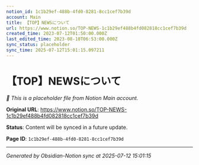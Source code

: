 ```yaml
---
notion_id: 1c1b29ef-488b-4fd0-8281-8cc1cef7b39d
account: Main
title: 【TOP】NEWSについて
url: https://www.notion.so/TOP-NEWS-1c1b29ef488b4fd082818cc1cef7b39d
created_time: 2023-07-12T01:50:00.000Z
last_edited_time: 2023-08-10T06:53:00.000Z
sync_status: placeholder
sync_time: 2025-07-12T15:01:15.097211
---
```


# 【TOP】NEWSについて

*🔄 This is a placeholder file from Notion Main account.*

**Original URL**: https://www.notion.so/TOP-NEWS-1c1b29ef488b4fd082818cc1cef7b39d

**Status**: Content will be synced in a future update.

**Page ID**: `1c1b29ef-488b-4fd0-8281-8cc1cef7b39d`

---

*Generated by Obsidian-Notion sync at 2025-07-12 15:01:15*
